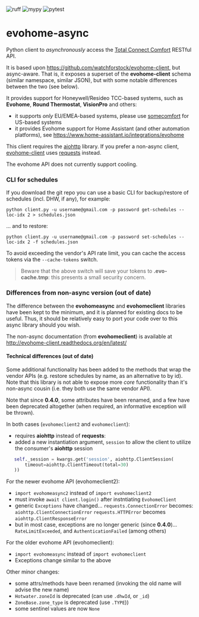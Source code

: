 ![ruff](https://github.com/zxdavb/evohome-async/actions/workflows/check-lint.yml/badge.svg)
![mypy](https://github.com/zxdavb/evohome-async/actions/workflows/check-type.yml/badge.svg)
![pytest](https://github.com/zxdavb/evohome-async/actions/workflows/check-test.yml/badge.svg)

evohome-async
==============

Python client to _asynchronously_ access the [Total Connect Comfort](https://international.mytotalconnectcomfort.com/Account/Login) RESTful API.

It is based upon https://github.com/watchforstock/evohome-client, but async-aware.  That is, it exposes a superset of the **evohome-client** schema (similar namespace, similar JSON), but with some notable differences between the two (see below).

It provides support for Honeywell/Resideo TCC-based systems, such as **Evohome**, **Round Thermostat**, **VisionPro** and others:
 - it supports _only_ EU/EMEA-based systems, please use [somecomfort](https://github.com/mkmer/AIOSomecomfort) for US-based systems
 - it provides Evohome support for Home Assistant (and other automation platforms), see https://www.home-assistant.io/integrations/evohome

This client requires the [aiohttp](https://pypi.org/project/aiohttp/) library. If you prefer a non-async client, [evohome-client](https://github.com/watchforstock/evohome-client) uses [requests](https://pypi.org/project/requests/) instead.

The evohome API does not currently support cooling.

### CLI for schedules

If you download the git repo you can use a basic CLI for backup/restore of schedules (incl. DHW, if any), for example:
```
python client.py -u username@gmail.com -p password get-schedules --loc-idx 2 > schedules.json
```
... and to restore:
```
python client.py -u username@gmail.com -p password set-schedules --loc-idx 2 -f schedules.json
```

To avoid exceeding the vendor's API rate limit, you can cache the access tokens via the `--cache-tokens` switch.

> Beware that the above switch will save your tokens to **.evo-cache.tmp**: this presents a small security concern.

### Differences from non-async version (out of date)
The difference between the **evohomeasync** and **evohomeclient** libraries have been kept to the minimum, and it is planned for existing docs to be useful.  Thus, it should be relatively easy to port your code over to this async library should you wish.

The non-async documentation (from **evohomeclient**) is available at http://evohome-client.readthedocs.org/en/latest/

#### Technical differences (out of date)
Some additional functionality has been added to the methods that wrap the vendor APIs (e.g. restore schedules by name, as an alternative to by id). Note that this library is not able to expose more _core_ functionality than it's non-async cousin (i.e. they both use the same vendor API).

Note that since **0.4.0**, some attributes have been renamed, and a few have been deprecated altogether (when required, an informative exception will be thrown).

In both cases (`evohomeclient2` and `evohomeclient`):
 - requires **aiohttp** instead of **requests**:
 - added a new instantiation argument, `session` to allow the client to utilize the consumer's **aiohttp** session
 ```python
    self._session = kwargs.get('session', aiohttp.ClientSession(
        timeout=aiohttp.ClientTimeout(total=30)
    ))
```

For the newer evohome API (evohomeclient2):
 - `import evohomeasync2` instead of `import evohomeclient2`
 - must invoke `await client.login()` after instntiating `EvohomeClient`
 - generic `Exceptions` have changed...
    `requests.ConnectionError` becomes: `aiohttp.ClientConnectionError`
    `requests.HTTPError` becomes `aiohttp.ClientResponseError`
 - but in most case, exceptions are no longer generic (since **0.4.0**)...
    `RateLimitExceeded`, and `AuthenticationFailed` (among others)

For the older evohome API (evohomeclient):
 - `import evohomeasync` instead of `import evohomeclient`
 - Exceptions change similar to the above

Other minor changes:
 - some attrs/methods have been renamed (invoking the old name will advise the new name)
 - `Hotwater.zoneId` is deprecated (can use `.dhwId`, or `_id`)
 - `ZoneBase.zone_type` is deprecated (use `.TYPE`))
 - some sentinel values are now `None`

